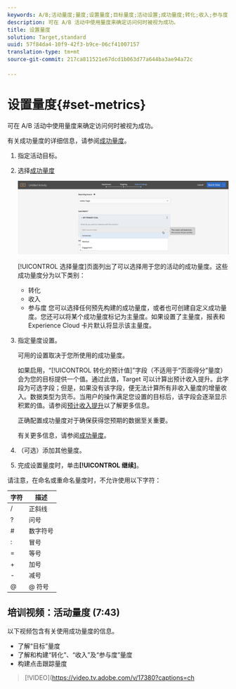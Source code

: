```yaml
---
keywords: A/B;活动量度;量度;设置量度;目标量度;活动设置;成功量度;转化;收入;参与度
description: 可在 A/B 活动中使用量度来确定访问何时被视为成功。
title: 设置量度
solution: Target,standard
uuid: 57f84da4-10f9-42f3-b9ce-06cf41007157
translation-type: tm+mt
source-git-commit: 217ca811521e67dcd1b063d77a644ba3ae94a72c

---
```



# 设置量度{#set-metrics}

可在 A/B 活动中使用量度来确定访问何时被视为成功。

有关成功量度的详细信息，请参阅[成功量度](../../../c-activities/r-success-metrics/success-metrics.md#reference_D011575C85DA48E989A244593D9B9924)。

1. 指定活动目标。
1. 选择[成功量度](../../../c-activities/r-success-metrics/success-metrics.md#reference_D011575C85DA48E989A244593D9B9924)

   ![选择成功量度](/help/c-activities/t-test-ab/t-test-create-ab/assets/ab_metrics-new.png)

   [!UICONTROL 选择量度]页面列出了可以选择用于您的活动的成功量度。这些成功量度分为以下类别：

   * 转化
   * 收入
   * 参与度
   您可以选择任何预先构建的成功量度，或者也可创建自定义成功量度。您还可以将某个成功量度标记为主量度。如果设置了主量度，报表和 Experience Cloud 卡片默认将显示该主量度。
1. 指定量度设置。

   可用的设置取决于您所使用的成功量度。

   如果启用，“[!UICONTROL 转化的预计值]”字段（不适用于“页面得分”量度）会为您的目标提供一个值。通过此值，Target 可以计算出预计收入提升。此字段为可选字段；但是，如果没有该字段，便无法计算所有非收入量度的增量收入。数据类型为货币。当用户的操作满足您设置的目标后，该字段会逐渐显示积累的值。请参阅[预计收入提升](../../../administrating-target/r-target-account-preferences/estimating-lift-in-revenue.md#concept_32F875D8F91349CE86AF391F65BEAEEE)以了解更多信息。

   正确配置成功量度对于确保获得您预期的数据至关重要。

   有关更多信息，请参阅[成功量度](../../../c-activities/r-success-metrics/success-metrics.md#reference_D011575C85DA48E989A244593D9B9924)。
1. （可选）添加其他量度。
1. 完成设置量度时，单击&#x200B;**[!UICONTROL 继续]**。


请注意，在命名或重命名量度时，不允许使用以下字符：

| 字符 | 描述 |
|--- |--- |
| / | 正斜线 |
| ? | 问号 |
| # | 数字符号 |
| : | 冒号 |
| = | 等号 |
| + | 加号 |
| - | 减号 |
| @ | @ 符号 |

## 培训视频：活动量度 (7:43)

以下视频包含有关使用成功量度的信息。

* 了解“目标”量度
* 了解和构建“转化”、“收入”及“参与度”量度
* 构建点击跟踪量度

>[!VIDEO](https://video.tv.adobe.com/v/17380?captions=ch